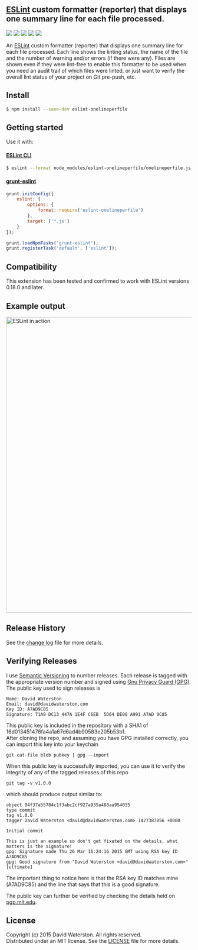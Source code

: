 ## [ESLint](http://eslint.org) custom formatter (reporter) that displays one summary line for each file processed.

<a href="http://semver.org" target="_blank" alt="Semantic Versioning"><img src="https://img.shields.io/badge/semver-1.0.1-lightgrey.svg?style=flat-square"></a>
<a href="https://github.com/davidwaterston/eslint-onelineperfile/blob/master/LICENSE" target="_blank" alt="MIT License"><img src="http://img.shields.io/badge/license-MIT-blue.svg?style=flat-square"></a>
<a href="https://david-dm.org/davidwaterston/eslint-onelineperfile" target="_blank" alt="Dependencies"><img src="https://david-dm.org/davidwaterston/eslint-onelineperfile.svg"></a>
<a href="#verifying-releases" alt="Releases signed with Gnu Privacy Guard"><img src="https://img.shields.io/badge/gpg-signed-green.svg?style=flat-square"></a>
<a href="https://gitter.im/davidwaterston/eslint-onelineperfile" target="_blank" alt="Join the chat at https://gitter.im/davidwaterston/eslint-onelineperfile"><img src="https://badges.gitter.im/Join%20Chat.svg"></a>
  
An [ESLint](http://eslint.org) custom formatter (reporter) that displays one summary line for each file processed. Each line shows the linting status, the name of the file and the number of warning and/or errors (if there were any). Files are shown even if they were lint-free to enable this formatter to be used when you need an audit trail of which files were linted, or just want to verify the overall lint status of your project on Git pre-push, etc.  
  
  
## Install

```sh
$ npm install --save-dev eslint-onelineperfile
```
  
  
## Getting started

Use it with:

#### [ESLint CLI](http://eslint.org/docs/user-guide/command-line-interface)

```sh
$ eslint --format node_modules/eslint-onelineperfile/onelineperfile.js *.js
```

#### [grunt-eslint](https://github.com/sindresorhus/grunt-eslint/)

```js
grunt.initConfig({
    eslint: {
        options: {
            format: require('eslint-onelineperfile')
        },
        target: ['*.js']
    }
});

grunt.loadNpmTasks('grunt-eslint');
grunt.registerTask('default', ['eslint']);
```
  
  
## Compatibility
This extension has been tested and confirmed to work with ESLint versions 0.18.0 and later. 
  
  
## Example output
<img src="https://dvolvr.files.wordpress.com/2015/04/eslint_onelineperfile.png" width="800" alt="ESLint in action" />

  
## Release History
See the [change log](https://github.com/davidwaterston/eslint-onelineperfile/blob/master/CHANGELOG.md) file for more details.
  
  
## Verifying Releases
I use <a href="http://semver.org" target="_blank" alt="Semantic Versioning">Semantic Versioning</a> to number releases. Each release is tagged with the appropriate version number and signed using <a href="https://www.gnupg.org" target="_blank" alt="Gnu Privacy Guard (GPG)">Gnu Privacy Guard (GPG)</a>. The public key used to sign releases is  
```
Name: David Waterston  
Email: david@davidwaterston.com  
Key ID: A7AD9C85  
Signature: 71A9 DC13 447A 1E4F C6EB  5D64 DE08 A991 A7AD 9C85  
```
This public key is included in the repository with a SHA1 of 16d013451476fa4a1a67d6ad4b90583e205b53b1.  
After cloning the repo, and assuming you have GPG installed correctly, you can import this key into your keychain
```
git cat-file blob pubkey | gpg --import
```
When this public key is successfully imported, you can use it to verify the integrity of any of the tagged releases of this repo
```
git tag -v v1.0.0
```
which should produce output similar to:
```
object 04f37a55784c1f3abc2cf927a935a488aa954035  
type commit  
tag v1.0.0  
tagger David Waterston <david@davidwaterston.com> 1427387056 +0000  
  
Initial commit  
  
This is just an example so don't get fixated on the details, what matters is the signature!
gpg: Signature made Thu 26 Mar 16:24:16 2015 GMT using RSA key ID A7AD9C85
gpg: Good signature from "David Waterston <david@davidwaterston.com>" [ultimate]
```
The important thing to notice here is that the RSA key ID matches mine (A7AD9C85) and the line that says that this is a good signature.  
  
The public key can further be verified by checking the details held on <a href="http://pgp.mit.edu/pks/lookup?search=david%40davidwaterston.com&op=index&fingerprint=on&exact=on" target="_blank" alt="pgp.mit.edu">pgp.mit.edu</a>.
  
  
## License
Copyright (c) 2015 David Waterston. All rights reserved.  
Distributed under an MIT license. See the [LICENSE](https://github.com/davidwaterston/eslint-onelineperfile/blob/master/LICENSE) file for more details.
